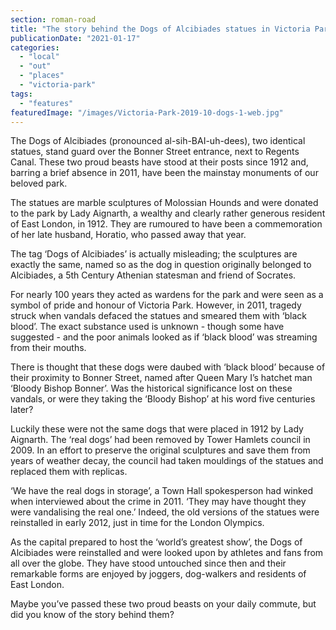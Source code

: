 ```yaml
---
section: roman-road
title: "The story behind the Dogs of Alcibiades statues in Victoria Park"
publicationDate: "2021-01-17"
categories: 
  - "local"
  - "out"
  - "places"
  - "victoria-park"
tags: 
  - "features"
featuredImage: "/images/Victoria-Park-2019-10-dogs-1-web.jpg"
---
```


The Dogs of Alcibiades (pronounced al-sih-BAI-uh-dees), two identical statues, stand guard over the Bonner Street entrance, next to Regents Canal. These two proud beasts have stood at their posts since 1912 and, barring a brief absence in 2011, have been the mainstay monuments of our beloved park. 

The statues are marble sculptures of Molossian Hounds and were donated to the park by Lady Aignarth, a wealthy and clearly rather generous resident of East London, in 1912. They are rumoured to have been a commemoration of her late husband, Horatio, who passed away that year. 

The tag ‘Dogs of Alcibiades’ is actually misleading; the sculptures are exactly the same, named so as the dog in question originally belonged to Alcibiades, a 5th Century Athenian statesman and friend of Socrates.

For nearly 100 years they acted as wardens for the park and were seen as a symbol of pride and honour of Victoria Park. However, in 2011, tragedy struck when vandals defaced the statues and smeared them with ‘black blood’. The exact substance used is unknown - though some have suggested - and the poor animals looked as if ‘black blood’ was streaming from their mouths. 

There is thought that these dogs were daubed with ‘black blood’ because of their proximity to Bonner Street, named after Queen Mary I’s hatchet man ‘Bloody Bishop Bonner’. Was the historical significance lost on these vandals, or were they taking the ‘Bloody Bishop’ at his word five centuries later?

Luckily these were not the same dogs that were placed in 1912 by Lady Aignarth. The ‘real dogs’ had been removed by Tower Hamlets council in 2009. In an effort to preserve the original sculptures and save them from years of weather decay, the council had taken mouldings of the statues and replaced them with replicas. 

‘We have the real dogs in storage’, a Town Hall spokesperson had winked when interviewed about the crime in 2011. ‘They may have thought they were vandalising the real one.’ Indeed, the old versions of the statues were reinstalled in early 2012, just in time for the London Olympics. 

As the capital prepared to host the ‘world’s greatest show’, the Dogs of Alcibiades were reinstalled and were looked upon by athletes and fans from all over the globe. They have stood untouched since then and their remarkable forms are enjoyed by joggers, dog-walkers and residents of East London.

Maybe you’ve passed these two proud beasts on your daily commute, but did you know of the story behind them?
